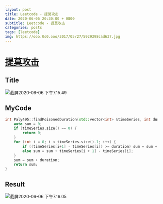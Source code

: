 ```yaml
---
layout: post
title: Leetcode - 提莫攻击
date: 2020-06-06 20:30:00 + 0800
subtitle: Leetcode - 提莫攻击
categories: posts
tags: [leetcode]
img: https://ooo.0o0.ooo/2017/05/27/5929398cad637.jpg
---
```

# [提莫攻击](https://leetcode-cn.com/problems/teemo-attacking/)

## Title

![截屏2020-06-06 下午7.15.49](https://tva1.sinaimg.cn/large/007S8ZIlly1gfis9qzey9j30yi0l2n14.jpg)

## MyCode

```c++
int Paly495::findPoisonedDuration(std::vector<int> &timeSeries, int duration) {
    auto sum = 0;
    if (timeSeries.size() == 0) {
        return 0;
    }
    for (int i = 0; i < timeSeries.size()-1; i++) {
        if ((timeSeries[i+1] - timeSeries[i]) >= duration) sum = sum + duration;
        else sum = sum + timeSeries[i + 1] - timeSeries[i];
    }
    sum = sum + duration;
    return sum;
}
```



## Result

![截屏2020-06-06 下午7.16.05](https://tva1.sinaimg.cn/large/007S8ZIlly1gfisa2eorgj30xa0cc75p.jpg)